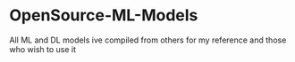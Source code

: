 # OpenSource-ML-Models
All ML and DL models ive compiled from others for my reference and those who wish to use it
